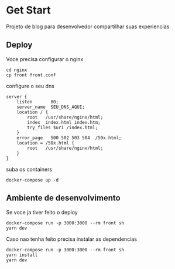 # Get Start

Projeto de blog para desenvolvedor compartilhar suas experiencias

## Deploy

Voce precisa configurar o nginx

```
cd nginx
cp front front.conf
```

configure o seu dns
```
server {
    listen       80;
    server_name  SEU_DNS_AQUI;
    location / {
        root   /usr/share/nginx/html;
        index  index.html index.htm;
        try_files $uri /index.html;                 
    }
    error_page   500 502 503 504  /50x.html;
    location = /50x.html {
        root   /usr/share/nginx/html;
    }
}
```

suba os containers

```
docker-compose up -d
```

## Ambiente de desenvolvimento

Se voce ja tiver feito o deploy

```
docker-compose run -p 3000:3000 --rm front sh
yarn dev
```

Caso nao tenha feito precisa instalar as dependencias

```
docker-compose run -p 3000:3000 --rm front sh
yarn install
yarn dev
```